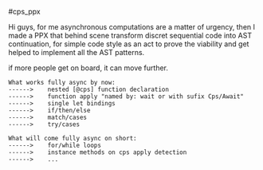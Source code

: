 #cps_ppx

Hi guys, for me asynchronous computations are a matter of urgency, then I made a PPX that behind scene transform discret sequential code into AST continuation, for simple code style as an act to prove the viability and get helped to implement all the AST patterns.

if more people get on board, it can move further.

```
What works fully async by now:
------>    nested [@cps] function declaration
------>    function apply "named by: wait or with sufix Cps/Await"
------>    single let bindings
------>    if/then/else
------>    match/cases
------>    try/cases

What will come fully async on short:
------>    for/while loops
------>    instance methods on cps apply detection
------>    ...
```